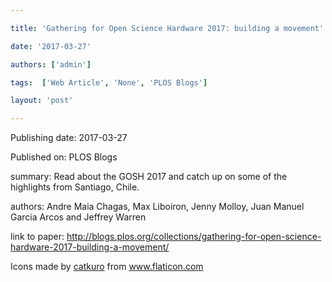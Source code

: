 ---
title: 'Gathering for Open Science Hardware 2017: building a movement'
date: '2017-03-27'
authors: ['admin']
tags:  ['Web Article', 'None', 'PLOS Blogs']
layout: 'post'
---
Publishing date: 2017-03-27

Published on: PLOS Blogs

summary: Read about the GOSH 2017 and catch up on some of the highlights from Santiago, Chile.

authors: Andre Maia Chagas, Max Liboiron, Jenny Molloy, Juan Manuel Garcia Arcos and Jeffrey Warren

link to paper: http://blogs.plos.org/collections/gathering-for-open-science-hardware-2017-building-a-movement/

Icons made by <a href="https://www.flaticon.com/free-icon/bookshelves_3576884" title="catkuro">catkuro</a> from <a href="https://www.flaticon.com/" title="Flaticon"> www.flaticon.com</a>